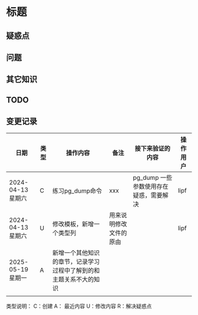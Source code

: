 # 标题





## 疑惑点



## 问题


## 其它知识


## TODO





## 变更记录

| 日期              | 类型 | 操作内容                 | 备注                   | 接下来验证的内容                       | 操作用户 |
| ----------------- | ---- | ------------------------ | ---------------------- | -------------------------------------- | -------- |
| 2024-04-13 星期六 | C    | 练习pg_dump命令          | xxx                    | pg_dump 一些参数使用存在疑惑，需要解决 | lipf     |
| 2024-04-13 星期六 | U    | 修改模板，新增一个类型列 | 用来说明修改文件的原由 |                                        | lipf     |
| 2025-05-19 星期一  | A     | 新增一个其他知识的章节，记录学习过程中了解到的和主题关系不大的知识 |                        |                                        |          |
|                   |      |                          |                        |                                        |          |

类型说明： C：创建    A： 最近内容    U：修改内容     R：解决疑惑点

